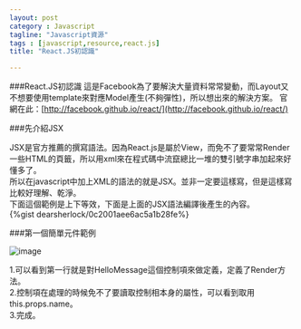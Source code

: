 ```yaml
---
layout: post
category : Javascript 
tagline: "Javascript資源"
tags : [javascript,resource,react.js]
title: "React.JS初認識"

---
```

###React.JS初認識
這是Facebook為了要解決大量資料常常變動，而Layout又不想要使用template來對應Model產生(不夠彈性)，所以想出來的解決方案。
官網在此：[http://facebook.github.io/react/](http://facebook.github.io/react/)

###先介紹JSX

JSX是官方推薦的撰寫語法。因為React.js是屬於View，而免不了要常常Render一些HTML的頁籤，所以用xml來在程式碼中流竄總比一堆的雙引號字串加起來好懂多了。  
所以在javascript中加上XML的語法的就是JSX。並非一定要這樣寫，但是這樣寫比較好理解、乾淨。  
下面這個範例是上下等效，下面是上面的JSX語法編譯後產生的內容。  
{%gist dearsherlock/0c2001aee6ac5a1b28fe%}

###第一個簡單元件範例

![image](https://farm8.staticflickr.com/7534/15639938699_6accfb7734_o.png)

1.可以看到第一行就是對HelloMessage這個控制項來做定義，定義了Render方法。  
2.控制項在處理的時候免不了要讀取控制相本身的屬性，可以看到取用this.props.name。  
3.完成。  

